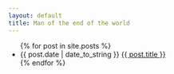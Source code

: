 ```yaml
---
layout: default
title: Man of the end of the world
---
```

<ul>
{% for post in site.posts %}
  <li>
   <span class="date">{{ post.date | date_to_string }}</span> <a href="{{ post.url }}">{{ post.title }}</a>
    <div class="clear"></div>
  </li>
{% endfor %}
</ul>
